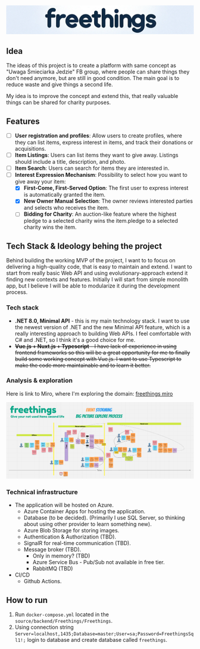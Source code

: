 
![freethings-logo](docs/images/freethings-logo-textonly.png "freethings-logo")

## Idea

The ideas of this project is to create a platform with same concept as "Uwaga Śmieciarka Jedzie" FB group, where people can share things they don't need anymore, but are still in good condition. The main goal is to reduce waste and give things a second life.

My idea is to improve the concept and extend this, that really valuable things can be shared for charity purposes.

## Features
- [ ] **User registration and profiles**: Allow users to create profiles, where they can list items, express interest in items, and track their donations or acquisitions.
- [ ] **Item Listings**: Users can list items they want to give away. Listings should include a title, description, and photo.
- [ ] **Item Search**: Users can search for items they are interested in.
- [ ] **Interest Expression Mechanism**: Possibility to select how you want to give away your item:
  - [x] **First-Come, First-Served Option**: The first user to express interest is automatically granted the item. 
  - [x] **New Owner Manual Selection**: The owner reviews interested parties and selects who receives the item.
  - [ ] **Bidding for Charity**: An auction-like feature where the highest pledge to a selected charity wins the item.pledge to a selected charity wins the item.

## Tech Stack & Ideology behing the project

Behind building the working MVP of the project, I want to to focus on delivering a high-quality code, that is easy to maintain and extend. I want to start from really basic Web API and using evolutionary-approach extend it finding new contexts and features. Initially I will start from simple monolith app, but I believe I will be able to modularize it during the development process.

### Tech stack
- **.NET 8.0, Minimal API** - this is my main technology stack. I want to use the newest version of .NET and the new Minimal API feature, which is a really interesting approach to building Web APIs. I feel comfortable with C# and .NET, so I think it's a good choice for me.
- ~~**Vue.js + Nuxt.js + Typescript** - I have lack of experience in using frontend frameworks so this will be a great opportunity for me to finally build some working concept with Vue.js. I want to use Typescript to make the code more maintainable and to learn it better.~~

### Analysis & exploration

Here is link to Miro, where I'm exploring the domain: [freethings miro](https://miro.com/app/board/uXjVNl71hrg=/?share_link_id=521419360509)

![alt text](docs/images/miro-storming.png)

### Technical infrastructure

- The application will be hosted on Azure.
  - Azure Container Apps for hosting the application.
  - Database (to be decided). (Primarily I use SQL Server, so thinking about using other provider to learn something new).
  - Azure Blob Storage for storing images.
  - Authentication & Authorization (TBD).
  - SignalR for real-time communication (TBD).
  - Message broker (TBD).
    - Only in memory? (TBD) 
    - Azure Service Bus - Pub/Sub not available in free tier.
    - RabbitMQ (TBD)
- CI/CD
  - Github Actions.

## How to run

1. Run `docker-compose.yml` located in the `source/backend/Freethings/Freethings`.
2. Using connection string `Server=localhost,1435;Database=master;User=sa;Password=FreethingsSql1!;` login to database and create database called `freethings`.

